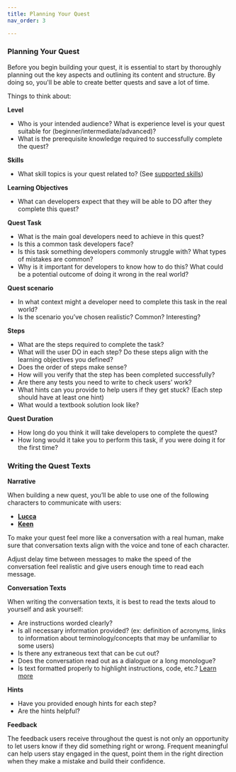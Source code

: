 ```yaml
---
title: Planning Your Quest
nav_order: 3

---
```

### **Planning Your Quest**

Before you begin building your quest, it is essential to start by thoroughly planning out the key aspects and outlining its content and structure. By doing so, you'll be able to create better quests and save a lot of time. 

Things to think about: 

**Level**

- Who is your intended audience? What is experience level is your quest suitable for (beginner/intermediate/advanced)?
- What is the prerequisite knowledge required to successfully complete the quest?

**Skills** 
- What skill topics is your quest related to? (See [supported skills](https://github.com/trywilco/wilcosdk/blob/main/Quests%20Creation/Quest%20Configuration%20Files/Supported%20Skills.md))

**Learning Objectives**
- What can developers expect that they will be able to DO after they complete this quest?

**Quest Task**

- What is the main goal developers need to achieve in this quest?
- Is this a common task developers face?
- Is this task something developers commonly struggle with? What types of mistakes are common?
- Why is it important for developers to know how to do this? What could be a potential outcome of doing it wrong in the real world?

**Quest scenario** 

- In what context might a developer need to complete this task in the real world?
- Is the scenario you’ve chosen realistic? Common? Interesting?

**Steps** 

- What are the steps required to complete the task?
- What will the user DO in each step? Do these steps align with the learning objectives you defined? 
- Does the order of steps make sense?
- How will you verify that the step has been completed successfully?
- Are there any tests you need to write to check users’ work?
- What hints can you provide to help users if they get stuck? (Each step should have at least one hint)
- What would a textbook solution look like?

**Quest Duration** 

- How long do you think it will take developers to complete the quest?
- How long would it take you to perform this task, if you were doing it for the first time?


### **Writing the Quest Texts**

**Narrative**

When building a new quest, you’ll be able to use one of the following characters to communicate with users: 

- **[Lucca](https://github.com/trywilco/wilcosdk/blob/Documentation_Quest_Guidelines/Quests%20Creation/Quest%20Development%20Guidelines/Lucca.md)**
- **[Keen](https://github.com/trywilco/wilcosdk/blob/Documentation_Quest_Guidelines/Quests%20Creation/Quest%20Development%20Guidelines/Keen.md)**

To make your quest feel more like a conversation with a real human, make sure that conversation texts align with the voice and tone of each character. 

Adjust delay time between messages to make the speed of the conversation feel realistic and give users enough time to read each message. 

**Conversation Texts**

When writing the conversation texts, it is best to read the texts aloud to yourself and ask yourself: 

- Are instructions worded clearly?
- Is all necessary information provided? (ex: definition of acronyms, links to information about terminology/concepts that may be unfamiliar to some users)
- Is there any extraneous text that can be cut out?
- Does the conversation read out as a dialogue or a long monologue?
- Is text formatted properly to highlight instructions, code, etc.? [Learn more](https://github.com/trywilco/wilcosdk/blob/main/Quests%20Creation/Actions%20%26%20Conditions%20APIs/Text%20Formatting.md)

**Hints**
- Have you provided enough hints for each step? 
- Are the hints helpful? 

**Feedback** 

The feedback users receive throughout the quest is not only an opportunity to let users know if they did something right or wrong. Frequent meaningful can help users stay engaged in the quest, point them in the right direction when they make a mistake and build their confidence.

